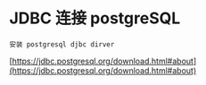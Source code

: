 # JDBC 连接 postgreSQL

	安装 postgresql djbc dirver
	
[https://jdbc.postgresql.org/download.html#about](https://jdbc.postgresql.org/download.html#about)

